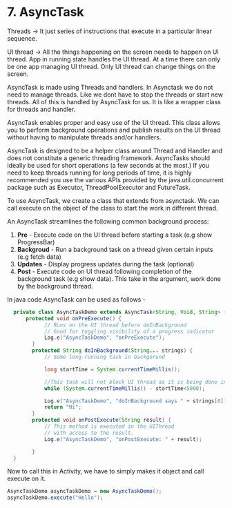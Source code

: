 # 7. AsyncTask

Threads -&gt; It just series of instructions that execute in a particular linear sequence.

UI thread -&gt; All the things happening on the screen needs to happen on UI thread. App in running state handles the UI thread. At a time there can only be one app managing UI thread. Only UI thread can change things on the screen.

AsyncTask is made using Threads and handlers. In Asynctask we do not need to manage threads. Like we dont have to stop the threads or start new threads. All of this is handled by AsyncTask for us. It is like a wrapper class for threads and handler.

AsyncTask enables proper and easy use of the UI thread. This class allows you to perform background operations and publish results on the UI thread without having to manipulate threads and/or handlers.

AsyncTask is designed to be a helper class around Thread and Handler and does not constitute a generic threading framework. AsyncTasks should ideally be used for short operations \(a few seconds at the most.\) If you need to keep threads running for long periods of time, it is highly recommended you use the various APIs provided by the java.util.concurrent package such as Executor, ThreadPoolExecutor and FutureTask.

To use AsyncTask, we create a class that extends from asynctask. We can call execute on the object of the class to start the work in different thread.

An AsyncTask streamlines the following common background process:

1. **Pre** - Execute code on the UI thread before starting a task \(e.g show ProgressBar\)
2. **Backgroud** - Run a background task on a thread given certain inputs \(e.g fetch data\)
3. **Updates** - Display progress updates during the task \(optional\)
4. **Post** - Execute code on UI thread following completion of the background task \(e.g show data\). This take in the argument, work done by the background thread.

In java code AsyncTask can be used as follows -

```java
  private class AsyncTaskDemo extends AsyncTask<String, Void, String> {
      protected void onPreExecute() {
            // Runs on the UI thread before doInBackground
            // Good for toggling visibility of a progress indicator
            Log.e("AsyncTaskDemo", "onPreExecute");
        }
        protected String doInBackground(String... strings) {
            // Some long-running task in backgorund

            long startTime = System.currentTimeMillis();

            //This task will not block UI thread as it is being done in background thread
            while (System.currentTimeMillis() - startTime<5000);

            Log.e("AsyncTaskDemo", "doInBackground says " + strings[0]);
            return "Hi";
        }
        protected void onPostExecute(String result) {
            // This method is executed in the UIThread
            // with access to the result.
            Log.e("AsyncTaskDemo", "onPostExecute: " + result);

        }
  }
```

Now to call this in Activity, we have to simply makes it object and call execute on it.

```java
AsyncTaskDemo asyncTaskDemo = new AsyncTaskDemo();
asyncTaskDemo.execute("Hello");
```

